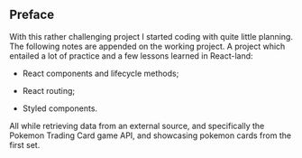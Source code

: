 <!-- Link to the work-in-progress pen right [here](). -->

## Preface

With this rather challenging project I started coding with quite little planning. The following notes are appended on the working project. A project which entailed a lot of practice and a few lessons learned in React-land:

- React components and lifecycle methods;

- React routing;

- Styled components.

All while retrieving data from an external source, and specifically the Pokemon Trading Card game API, and showcasing pokemon cards from the first set.

